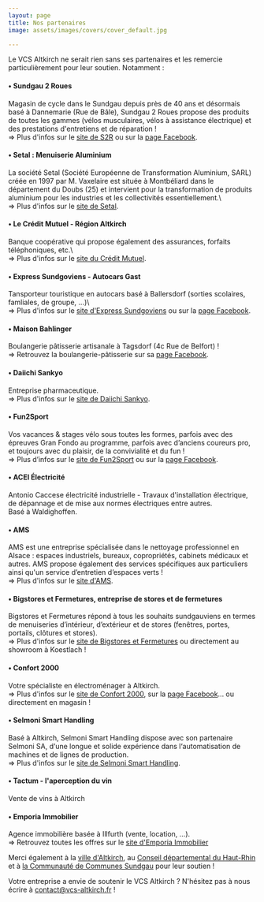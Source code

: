 ```yaml
---
layout: page
title: Nos partenaires
image: assets/images/covers/cover_default.jpg

---
```



Le VCS Altkirch ne serait rien sans ses partenaires et les remercie particulièrement pour leur soutien. Notamment :

#### • Sundgau 2 Roues

Magasin de cycle dans le Sundgau depuis près de 40 ans et désormais basé à Dannemarie (Rue de Bâle), Sundgau 2 Roues propose des produits de toutes les gammes (vélos musculaires, vélos à assistance électrique) et des prestations d'entretiens et de réparation !\
=> Plus d'infos sur le [site de S2R](https://www.sundgau2roues.fr/) ou sur la [page Facebook](https://www.facebook.com/Sundgau2Roues).

#### • Setal : Menuiserie Aluminium

La société Setal (Société Européenne de Transformation Aluminium, SARL) créée en 1997 par M. Vaxelaire est située à Montbéliard dans le département du Doubs (25) et intervient pour la transformation de produits aluminium pour les industries et les collectivités essentiellement.\  
=> Plus d'infos sur le [site de Setal](http://www.setal.eu).

#### • Le Crédit Mutuel - Région Altkirch

Banque coopérative qui propose également des assurances, forfaits téléphoniques, etc.\  
=> Plus d'infos sur le [site du Crédit Mutuel](http://www.credit-mutuel.fr).

#### • Express Sundgoviens - Autocars Gast

Tansporteur touristique en autocars basé à Ballersdorf (sorties scolaires, famliales, de groupe, ...)\  
=> Plus d'infos sur le [site d'Express Sundgoviens](http://www.express-sundgoviens.info) ou sur la [page Facebook](https://www.facebook.com/Express-Sundgoviens-486717881526026/).

#### • Maison Bahlinger

Boulangerie pâtisserie artisanale à Tagsdorf (4c Rue de Belfort) !\
=> Retrouvez la boulangerie-pâtisserie sur sa [page Facebook](https://www.facebook.com/bahlingertagsdorf/).

#### • Daiichi Sankyo

Entreprise pharmaceutique.  
=> Plus d'infos sur le [site de Daiichi Sankyo](http://www.daiichi-sankyo.fr).

#### • Fun2Sport

Vos vacances & stages vélo sous toutes les formes, parfois avec des épreuves Gran Fondo au programme, parfois avec d’anciens coureurs pro, et toujours avec du plaisir, de la convivialité et du fun !\
=> Plus d’infos sur le [site de Fun2Sport](http://www.fun2sport.fr/) ou sur la [page Facebook](https://www.facebook.com/alain.lamy.fun2sport.fr/).

#### • ACEI Électricité

Antonio Caccese électricité industrielle - Travaux d'installation électrique, de dépannage et de mise aux normes électriques entre autres.  
Basé à Waldighoffen.

#### • AMS

AMS est une entreprise spécialisée dans le nettoyage professionnel en Alsace : espaces industriels, bureaux, copropriétés, cabinets médicaux et autres. AMS propose également des services spécifiques aux particuliers ainsi qu'un service d’entretien d’espaces verts !\
=> Plus d'infos sur le [site d'AMS](https://ams.alsace/).

#### • Bigstores et Fermetures, entreprise de stores et de fermetures

Bigstores et Fermetures répond à tous les souhaits sundgauviens en termes de menuiseries d’intérieur, d’extérieur et de stores (fenêtres, portes, portails, clôtures et stores).\
=> Plus d'infos sur le [site de Bigstores et Fermetures](https://www.bigstores-fermetures.com/) ou directement au showroom à Koestlach !

#### • Confort 2000

Votre spécialiste en électroménager à Altkirch.\
=> Plus d'infos sur le [site de Confort 2000](https://www.confort2000.fr/), sur la [page Facebook](https://www.facebook.com/Confort2000)... ou directement en magasin !

#### • Selmoni Smart Handling

Basé à Altkirch, Selmoni Smart Handling dispose avec son partenaire Selmoni SA, d‘une longue et solide expérience dans l‘automatisation de machines et de lignes de production.\
=> Plus d'infos sur le [site de Selmoni Smart Handling](https://www.selmoni-sh.fr/fr/accueil/).

#### • Tactum - l'aperception du vin

Vente de vins à Altkirch 

#### • Emporia Immobilier

Agence immobilière basée à Illfurth (vente, location, ...).\
=> Retrouvez toutes les offres sur le [site d'Emporia Immobilier](https://www.emporia-immobilier.com/)

Merci également à la [ville d'Altkirch](http://www.mairie-altkirch.fr), au [Conseil départemental du Haut-Rhin](https://www.haut-rhin.fr/) et à [la Communauté de Communes Sundgau](https://www.cc-sundgau.fr/) pour leur soutien !

Votre entreprise a envie de soutenir le VCS Altkirch ? N'hésitez pas à nous écrire à [contact@vcs-altkirch.fr](mailto:contact@vcs-altkirch.fr) !




